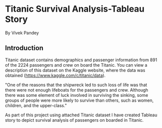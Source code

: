 # Titanic Survival Analysis-Tableau Story

By Vivek Pandey

## Introduction
Titanic dataset contains demographics and passenger information from 891 of the 2224 passengers and crew on board the Titanic. You can view a description of this dataset on the Kaggle website, where the data was obtained (https://www.kaggle.com/c/titanic/data).

"One of the reasons that the shipwreck led to such loss of life was that there were not enough lifeboats for the passengers and crew. Although there was some element of luck involved in surviving the sinking, some groups of people were more likely to survive than others, such as women, children, and the upper-class."

As part of this project using attached Titanic dataset I have created Tableau story to depict survival analysis of passengers on boarded in Titanic.
